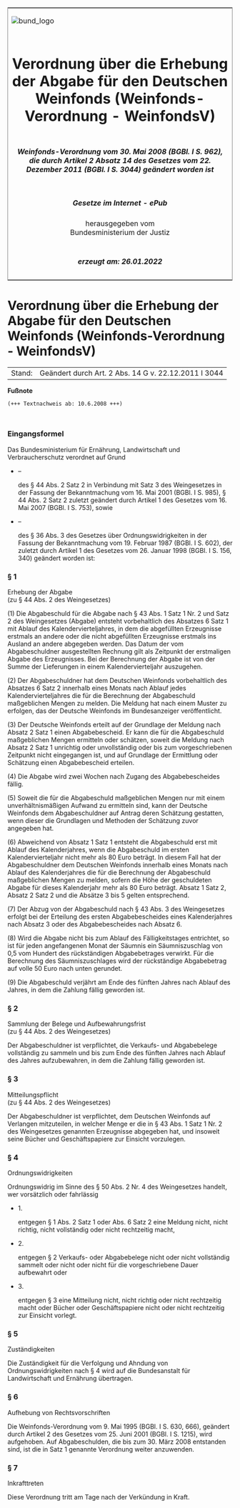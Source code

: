 <span id="DECKBLATT.html"></span>

<table border="0" frame="border" width="100%">

<tr valign="top">

<td align="left">

![bund\_logo](BfJ_2021_Web_de_de.gif)

</td>

<td align="right">

 

</td>

</tr>

<tr align="center" valign="middle">

<td colspan="2">

# Verordnung über die Erhebung der Abgabe für den Deutschen Weinfonds (Weinfonds-Verordnung - WeinfondsV)

</td>

</tr>

<tr align="center" valign="middle">

<td colspan="2">

##### Weinfonds-Verordnung vom 30. Mai 2008 (BGBl. I S. 962), die durch Artikel 2 Absatz 14 des Gesetzes vom 22. Dezember 2011 (BGBl. I S. 3044) geändert worden ist

</td>

</tr>

<tr align="center" valign="middle">

<td colspan="2">

  
  

##### Gesetze im Internet - ePub  
  
herausgegeben vom  
Bundesministerium der Justiz

</td>

</tr>

<tr align="center" valign="bottom">

<td colspan="2">

  
  

##### erzeugt am: 26.01.2022

</td>

</tr>

</table>

<span id="BJNR096200008.html"></span>

# Verordnung über die Erhebung der Abgabe für den Deutschen Weinfonds (Weinfonds-Verordnung - WeinfondsV)

<div>

<div class="jnhtml">

|        |                                                      |
| ------ | ---------------------------------------------------- |
| Stand: | Geändert durch Art. 2 Abs. 14 G v. 22.12.2011 I 3044 |

</div>

</div>

<div>

  
**Fußnote**

<div class="jnhtml">

<div>

<div class="jurAbsatz">

  

``` 
(+++ Textnachweis ab: 10.6.2008 +++)

 
```

</div>

</div>

</div>

</div>

<span id="BJNR096200008BJNE000100000.html"></span>

### Eingangsformel  

<div>

<div class="jnhtml">

<div>

<div class="jurAbsatz">

Das Bundesministerium für Ernährung, Landwirtschaft und
Verbraucherschutz verordnet auf Grund

  - –
    
    <div>
    
    des § 44 Abs. 2 Satz 2 in Verbindung mit Satz 3 des Weingesetzes in
    der Fassung der Bekanntmachung vom 16. Mai 2001 (BGBl. I S. 985), §
    44 Abs. 2 Satz 2 zuletzt geändert durch Artikel 1 des Gesetzes vom
    16. Mai 2007 (BGBl. I S. 753), sowie
    
    </div>

  - –
    
    <div>
    
    des § 36 Abs. 3 des Gesetzes über Ordnungswidrigkeiten in der
    Fassung der Bekanntmachung vom 19. Februar 1987 (BGBl. I S. 602),
    der zuletzt durch Artikel 1 des Gesetzes vom 26. Januar 1998 (BGBl.
    I S. 156, 340) geändert worden ist:
    
    </div>

</div>

</div>

</div>

</div>

<span id="BJNR096200008BJNE000201310.html"></span>

### § 1  
Erhebung der Abgabe  
(zu § 44 Abs. 2 des Weingesetzes)

<div>

<div class="jnhtml">

<div>

<div class="jurAbsatz">

(1) Die Abgabeschuld für die Abgabe nach § 43 Abs. 1 Satz 1 Nr. 2 und
Satz 2 des Weingesetzes (Abgabe) entsteht vorbehaltlich des Absatzes 6
Satz 1 mit Ablauf des Kalendervierteljahres, in dem die abgefüllten
Erzeugnisse erstmals an andere oder die nicht abgefüllten Erzeugnisse
erstmals ins Ausland an andere abgegeben werden. Das Datum der vom
Abgabeschuldner ausgestellten Rechnung gilt als Zeitpunkt der
erstmaligen Abgabe des Erzeugnisses. Bei der Berechnung der Abgabe ist
von der Summe der Lieferungen in einem Kalendervierteljahr auszugehen.

</div>

<div class="jurAbsatz">

(2) Der Abgabeschuldner hat dem Deutschen Weinfonds vorbehaltlich des
Absatzes 6 Satz 2 innerhalb eines Monats nach Ablauf jedes
Kalendervierteljahres die für die Berechnung der Abgabeschuld
maßgeblichen Mengen zu melden. Die Meldung hat nach einem Muster zu
erfolgen, das der Deutsche Weinfonds im Bundesanzeiger veröffentlicht.

</div>

<div class="jurAbsatz">

(3) Der Deutsche Weinfonds erteilt auf der Grundlage der Meldung nach
Absatz 2 Satz 1 einen Abgabebescheid. Er kann die für die Abgabeschuld
maßgeblichen Mengen ermitteln oder schätzen, soweit die Meldung nach
Absatz 2 Satz 1 unrichtig oder unvollständig oder bis zum
vorgeschriebenen Zeitpunkt nicht eingegangen ist, und auf Grundlage der
Ermittlung oder Schätzung einen Abgabebescheid erteilen.

</div>

<div class="jurAbsatz">

(4) Die Abgabe wird zwei Wochen nach Zugang des Abgabebescheides fällig.

</div>

<div class="jurAbsatz">

(5) Soweit die für die Abgabeschuld maßgeblichen Mengen nur mit einem
unverhältnismäßigen Aufwand zu ermitteln sind, kann der Deutsche
Weinfonds dem Abgabeschuldner auf Antrag deren Schätzung gestatten, wenn
dieser die Grundlagen und Methoden der Schätzung zuvor angegeben hat.

</div>

<div class="jurAbsatz">

(6) Abweichend von Absatz 1 Satz 1 entsteht die Abgabeschuld erst mit
Ablauf des Kalenderjahres, wenn die Abgabeschuld im ersten
Kalendervierteljahr nicht mehr als 80 Euro beträgt. In diesem Fall hat
der Abgabeschuldner dem Deutschen Weinfonds innerhalb eines Monats nach
Ablauf des Kalenderjahres die für die Berechnung der Abgabeschuld
maßgeblichen Mengen zu melden, sofern die Höhe der geschuldeten Abgabe
für dieses Kalenderjahr mehr als 80 Euro beträgt. Absatz 1 Satz 2,
Absatz 2 Satz 2 und die Absätze 3 bis 5 gelten entsprechend.

</div>

<div class="jurAbsatz">

(7) Der Abzug von der Abgabeschuld nach § 43 Abs. 3 des Weingesetzes
erfolgt bei der Erteilung des ersten Abgabebescheides eines
Kalenderjahres nach Absatz 3 oder des Abgabebescheides nach Absatz 6.

</div>

<div class="jurAbsatz">

(8) Wird die Abgabe nicht bis zum Ablauf des Fälligkeitstages
entrichtet, so ist für jeden angefangenen Monat der Säumnis ein
Säumniszuschlag von 0,5 vom Hundert des rückständigen Abgabebetrages
verwirkt. Für die Berechnung des Säumniszuschlages wird der rückständige
Abgabebetrag auf volle 50 Euro nach unten gerundet.

</div>

<div class="jurAbsatz">

(9) Die Abgabeschuld verjährt am Ende des fünften Jahres nach Ablauf des
Jahres, in dem die Zahlung fällig geworden ist.

</div>

</div>

</div>

</div>

<span id="BJNR096200008BJNE000300000.html"></span>

### § 2  
Sammlung der Belege und Aufbewahrungsfrist  
(zu § 44 Abs. 2 des Weingesetzes)

<div>

<div class="jnhtml">

<div>

<div class="jurAbsatz">

Der Abgabeschuldner ist verpflichtet, die Verkaufs- und Abgabebelege
vollständig zu sammeln und bis zum Ende des fünften Jahres nach Ablauf
des Jahres aufzubewahren, in dem die Zahlung fällig geworden ist.

</div>

</div>

</div>

</div>

<span id="BJNR096200008BJNE000400000.html"></span>

### § 3  
Mitteilungspflicht  
(zu § 44 Abs. 2 des Weingesetzes)

<div>

<div class="jnhtml">

<div>

<div class="jurAbsatz">

Der Abgabeschuldner ist verpflichtet, dem Deutschen Weinfonds auf
Verlangen mitzuteilen, in welcher Menge er die in § 43 Abs. 1 Satz 1 Nr.
2 des Weingesetzes genannten Erzeugnisse abgegeben hat, und insoweit
seine Bücher und Geschäftspapiere zur Einsicht vorzulegen.

</div>

</div>

</div>

</div>

<span id="BJNR096200008BJNE000500000.html"></span>

### § 4  
Ordnungswidrigkeiten

<div>

<div class="jnhtml">

<div>

<div class="jurAbsatz">

Ordnungswidrig im Sinne des § 50 Abs. 2 Nr. 4 des Weingesetzes handelt,
wer vorsätzlich oder fahrlässig

  - 1\.
    
    <div>
    
    entgegen § 1 Abs. 2 Satz 1 oder Abs. 6 Satz 2 eine Meldung nicht,
    nicht richtig, nicht vollständig oder nicht rechtzeitig macht,
    
    </div>

  - 2\.
    
    <div>
    
    entgegen § 2 Verkaufs- oder Abgabebelege nicht oder nicht
    vollständig sammelt oder nicht oder nicht für die vorgeschriebene
    Dauer aufbewahrt oder
    
    </div>

  - 3\.
    
    <div>
    
    entgegen § 3 eine Mitteilung nicht, nicht richtig oder nicht
    rechtzeitig macht oder Bücher oder Geschäftspapiere nicht oder nicht
    rechtzeitig zur Einsicht vorlegt.
    
    </div>

</div>

</div>

</div>

</div>

<span id="BJNR096200008BJNE000600000.html"></span>

### § 5  
Zuständigkeiten

<div>

<div class="jnhtml">

<div>

<div class="jurAbsatz">

Die Zuständigkeit für die Verfolgung und Ahndung von
Ordnungswidrigkeiten nach § 4 wird auf die Bundesanstalt für
Landwirtschaft und Ernährung übertragen.

</div>

</div>

</div>

</div>

<span id="BJNR096200008BJNE000700000.html"></span>

### § 6  
Aufhebung von Rechtsvorschriften

<div>

<div class="jnhtml">

<div>

<div class="jurAbsatz">

Die Weinfonds-Verordnung vom 9. Mai 1995 (BGBl. I S. 630, 666), geändert
durch Artikel 2 des Gesetzes vom 25. Juni 2001 (BGBl. I S. 1215), wird
aufgehoben. Auf Abgabeschulden, die bis zum 30. März 2008 entstanden
sind, ist die in Satz 1 genannte Verordnung weiter anzuwenden.

</div>

</div>

</div>

</div>

<span id="BJNR096200008BJNE000800000.html"></span>

### § 7  
Inkrafttreten

<div>

<div class="jnhtml">

<div>

<div class="jurAbsatz">

Diese Verordnung tritt am Tage nach der Verkündung in Kraft.

</div>

</div>

</div>

</div>
